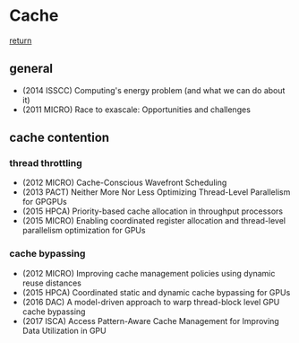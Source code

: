 # Cache
[return](../README.md)

## general
- (2014 ISSCC) Computing's energy problem (and what we can do about it)
- (2011 MICRO) Race to exascale: Opportunities and challenges                

## cache contention
### thread throttling
- (2012 MICRO) Cache-Conscious Wavefront Scheduling     
- (2013 PACT) Neither More Nor Less Optimizing Thread-Level Parallelism for GPGPUs
- (2015 HPCA) Priority-based cache allocation in throughput processors        
- (2015 MICRO) Enabling coordinated register allocation and thread-level parallelism optimization for GPUs  
### cache bypassing
- (2012 MICRO) Improving cache management policies using dynamic reuse distances           
- (2015 HPCA) Coordinated static and dynamic cache bypassing for GPUs         
- (2016 DAC) A model-driven approach to warp thread-block level GPU cache bypassing
- (2017 ISCA) Access Pattern-Aware Cache Management for Improving Data Utilization in GPU